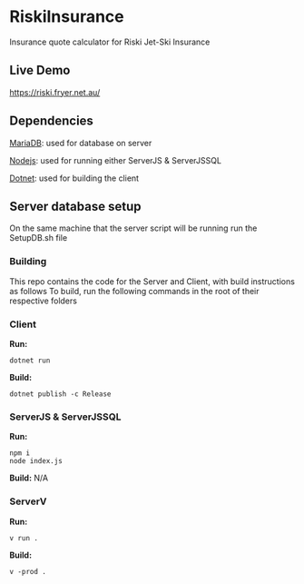 # RiskiInsurance

Insurance quote calculator for Riski Jet-Ski Insurance


## Live Demo

https://riski.fryer.net.au/

## Dependencies

[MariaDB](https://mariadb.org/): used for database on server

[Nodejs](https://nodejs.org/en): used for running either ServerJS & ServerJSSQL

[Dotnet](https://dotnet.microsoft.com/en-us/): used for building the client

## Server database setup
On the same machine that the server script will be running run the SetupDB.sh file


### Building

This repo contains the code for the Server and Client, with build instructions as follows
To build, run the following commands in the root of their respective folders

### Client

**Run:**
```
dotnet run
```

**Build:**
```
dotnet publish -c Release
```

### ServerJS & ServerJSSQL

**Run:**
```
npm i
node index.js
```

**Build:**
N/A

### ServerV

**Run:**
```
v run .
```

**Build:**
```
v -prod .
```
